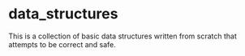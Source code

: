 # data_structures
This is a collection of basic data structures written from scratch that attempts to be correct and safe.
